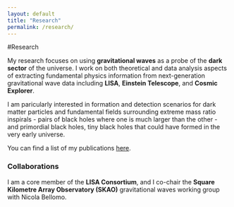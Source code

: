 ```yaml
---
layout: default
title: "Research"
permalink: /research/
---
```


#Research

My research focuses on using **gravitational waves** as a probe of the **dark sector** of the universe. I work on both theoretical and data analysis aspects of extracting fundamental physics information from next-generation gravitational wave data including **LISA**, **Einstein Telescope**, and **Cosmic Explorer**.

I am paricularly interested in formation and detection scenarios for dark matter particles and fundamental fields surrounding extreme mass ratio inspirals - pairs of black holes where one is much larger than the other - and primordial black holes, tiny black holes that could have formed in the very early universe.

You can find a list of my publications <a href="https://inspirehep.net/authors/1742415" target="_blank" rel="noopener noreferrer">here</a>.

### Collaborations
I am a core member of the **LISA Consortium**, and I co-chair the **Square Kilometre Array Observatory (SKAO)** gravitational waves working group with Nicola Bellomo.

